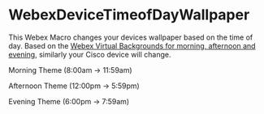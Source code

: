 # WebexDeviceTimeofDayWallpaper

This Webex Macro changes your devices wallpaper based on the time of day. Based on the [Webex Virtual Backgrounds for morning, afternoon and evening](https://www.webex.com/virtual-backgrounds.html), similarly your Cisco device will change.


Morning Theme (8:00am -> 11:59am)

Afternoon Theme (12:00pm -> 5:59pm)

Evening Theme (6:00pm -> 7:59am)
